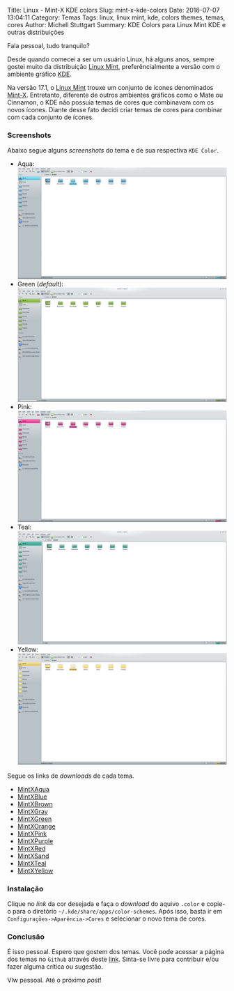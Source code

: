 Title: Linux - Mint-X KDE colors
Slug: mint-x-kde-colors
Date: 2016-07-07 13:04:11
Category: Temas
Tags: linux, linux mint, kde, colors themes, temas, cores
Author: Michell Stuttgart
Summary: KDE Colors para Linux Mint KDE e outras distribuições

Fala pessoal, tudo tranquilo?

Desde quando comecei a ser um usuário Linux, há alguns anos, sempre gostei muito da distribuição [Linux Mint](http://www.linuxmint.com.br), preferêncialmente a versão com o ambiente gráfico [KDE](https://pt.wikipedia.org/wiki/KDE).

Na versão 17.1, o [Linux Mint](http://www.linuxmint.com.br) trouxe um conjunto de ícones denominados [Mint-X](https://www.gnome-look.org/content/show.php/Mint+X+Colors+Icon+Theme?content=165531). Entretanto, diferente de outros ambientes gráficos como o Mate ou Cinnamon, o KDE não possuia temas de cores que combinavam com os novos ícones. Diante desse fato decidi criar temas de cores para combinar com cada conjunto de ícones.

### Screenshots

Abaixo segue alguns *screenshots* do tema e de sua respectiva `KDE Color`.

* Aqua: ![](images/mstuttgart/kde-colors/aqua.png)
* Green (*default*): ![](images/mstuttgart/kde-colors/green.png)
* Pink: ![](images/mstuttgart/kde-colors/pink.png)
* Teal: ![](images/mstuttgart/kde-colors/teal.png)
* Yellow: ![](images/mstuttgart/kde-colors/yellow.png)

Segue os links de *downloads* de cada tema.


* [MintXAqua](https://www.kde-look.org/content/show.php/Mint-X+Aqua?content=176092)
* [MintXBlue](http://kde-look.org/content/show.php/Mint-X+Blue?content=176093)
* [MintXBrown](http://kde-look.org/content/show.php/Mint-X+Brown?content=176094)
* [MintXGray](http://kde-look.org/content/show.php/Mint-X+Gray?content=176095)
* [MintXGreen](http://kde-look.org/content/show.php/Mint-X+Green?content=176096)
* [MintXOrange](http://kde-look.org/content/show.php/Mint-X+Orange?content=176097)
* [MintXPink](http://kde-look.org/content/show.php/Mint-X+Pink?content=176098)
* [MintXPurple](http://kde-look.org/content/show.php/Mint-X+Purple?content=176099)
* [MintXRed](http://kde-look.org/content/show.php/Mint-X+Red?content=176100)
* [MintXSand](http://kde-look.org/content/show.php/Mint-X+Sand?content=176101)
* [MintXTeal](http://kde-look.org/content/show.php/Mint-X+Teal?content=176103)
* [MintXYellow](http://kde-look.org/content/show.php/Mint-X+Yellow?content=176104)

### Instalação

Clique no *link* da cor desejada e faça o *download* do aquivo `.color` e copie-o para o diretório `~/.kde/share/apps/color-schemes`. Após isso, basta ir em `Configurações->Aparência->Cores` e selecionar o novo tema de cores.

### Conclusão

É isso pessoal. Espero que gostem dos temas. Você pode acessar a página dos temas no `Github` através deste [link](https://github.com/mstuttgart/mint-x-kde-colors). Sinta-se livre para contribuir e/ou fazer alguma crítica ou sugestão.

Vlw pessoal. Até o próximo *post*!
